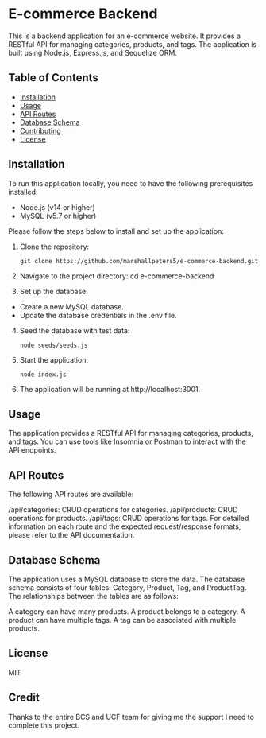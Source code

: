 # E-commerce Backend

This is a backend application for an e-commerce website. It provides a RESTful API for managing categories, products, and tags. The application is built using Node.js, Express.js, and Sequelize ORM.

## Table of Contents

- [Installation](#installation)
- [Usage](#usage)
- [API Routes](#api-routes)
- [Database Schema](#database-schema)
- [Contributing](#contributing)
- [License](#license)

## Installation

To run this application locally, you need to have the following prerequisites installed:

- Node.js (v14 or higher)
- MySQL (v5.7 or higher)

Please follow the steps below to install and set up the application:

1. Clone the repository:

   ```shell
   git clone https://github.com/marshallpeters5/e-commerce-backend.git
   ```

2. Navigate to the project directory:
   cd e-commerce-backend

3. Set up the database:

- Create a new MySQL database.
- Update the database credentials in the .env file.

4. Seed the database with test data:

    ```shell
    node seeds/seeds.js
    ```

5. Start the application:

    ```shell
    node index.js
    ```

6. The application will be running at http://localhost:3001.

## Usage
The application provides a RESTful API for managing categories, products, and tags. You can use tools like Insomnia or Postman to interact with the API endpoints.

## API Routes
The following API routes are available:

/api/categories: CRUD operations for categories.
/api/products: CRUD operations for products.
/api/tags: CRUD operations for tags.
For detailed information on each route and the expected request/response formats, please refer to the API documentation.

## Database Schema
The application uses a MySQL database to store the data. The database schema consists of four tables: Category, Product, Tag, and ProductTag. The relationships between the tables are as follows:

A category can have many products.
A product belongs to a category.
A product can have multiple tags.
A tag can be associated with multiple products.

## License
MIT

## Credit
Thanks to the entire BCS and UCF team for giving me the support I need to complete this project.
